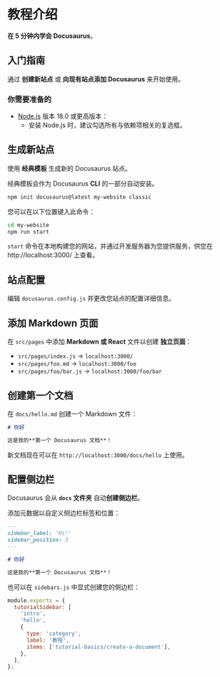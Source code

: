 # 教程介绍

**在 5 分钟内学会 Docusaurus**。

## 入门指南

通过 **创建新站点** 或 **向现有站点添加 Docusaurus** 来开始使用。

### 你需要准备的

- [Node.js](https://nodejs.org/en/download/) 版本 18.0 或更高版本：
  - 安装 Node.js 时，建议勾选所有与依赖项相关的复选框。

## 生成新站点

使用 **经典模板** 生成新的 Docusaurus 站点。

经典模板会作为 Docusaurus **CLI** 的一部分自动安装。

```bash
npm init docusaurus@latest my-website classic
```

您可以在以下位置键入此命令：

```bash
cd my-website
npm run start
```

`start` 命令在本地构建您的网站，并通过开发服务器为您提供服务，供您在 http://localhost:3000/ 上查看。

## 站点配置

编辑 `docusaurus.config.js` 并更改您站点的配置详细信息。

## 添加 Markdown 页面

在 `src/pages` 中添加 **Markdown 或 React** 文件以创建 **独立页面**：

- `src/pages/index.js` → `localhost:3000/`
- `src/pages/foo.md` → `localhost:3000/foo`
- `src/pages/foo/bar.js` → `localhost:3000/foo/bar`

## 创建第一个文档

在 `docs/hello.md` 创建一个 Markdown 文件：

```md title="docs/hello.md"
# 你好

这是我的**第一个 Docusaurus 文档**！
```

新文档现在可以在 `http://localhost:3000/docs/hello` 上使用。

## 配置侧边栏

Docusaurus 会从 **`docs` 文件夹** 自动**创建侧边栏**。

添加元数据以自定义侧边栏标签和位置：

```md title="docs/hello.md" {1-4}
---
sidebar_label: 'Hi!'
sidebar_position: 3
---

# 你好

这是我的**第一个 Docusaurus 文档**！
```

也可以在 `sidebars.js` 中显式创建您的侧边栏：

```js title="sidebars.js"
module.exports = {
  tutorialSidebar: [
    'intro',
    'hello',
    {
      type: 'category',
      label: '教程',
      items: ['tutorial-basics/create-a-document'],
    },
  ],
};
```
